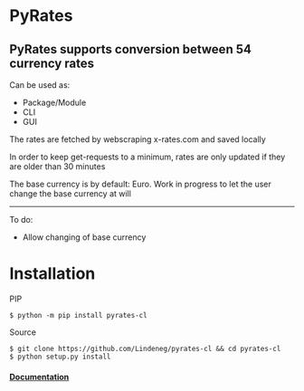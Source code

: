 PyRates
=============
PyRates supports conversion between 54 currency rates
-------
Can be used as:
- Package/Module
- CLI
- GUI

The rates are fetched by webscraping x-rates.com and saved locally

In order to keep get-requests to a minimum, rates are only updated if they are older than 30 minutes

The base currency is by default: Euro. Work in progress to let the user change the base currency at will

-------------

To do:
- Allow changing of base currency


# Installation

PIP
```shell
$ python -m pip install pyrates-cl
```

Source

```shell
$ git clone https://github.com/Lindeneg/pyrates-cl && cd pyrates-cl
$ python setup.py install
```

#### [Documentation](https://github.com/Lindeneg/pyrates-cl/tree/0.2/docs)